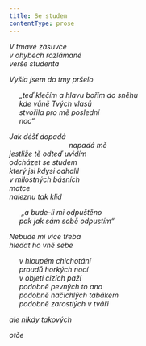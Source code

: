 ```yaml
---
title: Se studem
contentType: prose
---
```


_V tmavé zásuvce  
v ohybech rozlámané  
verše studenta_

_Vyšla jsem do tmy pršelo_

     _„teď klečím a hlavu bořím do sněhu  
     kde vůně Tvých vlasů  
     stvořila pro mě poslední  
     noc“_

_Jak déšť dopadá  
                              napadá mě  
jestliže tě odteď uvidím  
odcházet se studem  
který jsi kdysi odhalil  
v milostných básních  
matce  
naleznu tak klid_

      _„a bude-li mi odpuštěno  
     pak jak sám sobě odpustím“_

_Nebude mi více třeba  
hledat ho vně sebe_

     _v hloupém chichotání  
     proudů horkých nocí  
     v objetí cizích paží  
     podobně pevných to ano  
     podobně načichlých tabákem  
     podobně zarostlých v tváři_

_ale nikdy takových_

_otče_
